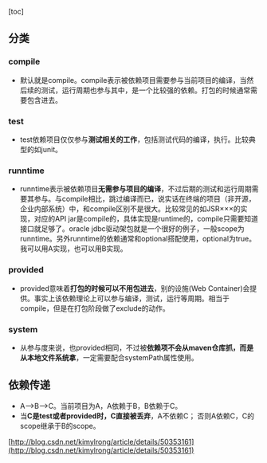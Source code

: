 [toc]
## 分类 ##
### compile ###
- 默认就是compile。compile表示被依赖项目需要参与当前项目的编译，当然后续的测试，运行周期也参与其中，是一个比较强的依赖。打包的时候通常需要包含进去。

### test ###
- test依赖项目仅仅参与**测试相关的工作**，包括测试代码的编译，执行。比较典型的如junit。

### runntime ###
- runntime表示被依赖项目**无需参与项目的编译**，不过后期的测试和运行周期需要其参与。与compile相比，跳过编译而已，说实话在终端的项目（非开源，企业内部系统）中，和compile区别不是很大。比较常见的如JSR×××的实现，对应的API jar是compile的，具体实现是runtime的，compile只需要知道接口就足够了。oracle jdbc驱动架包就是一个很好的例子，一般scope为runntime。另外runntime的依赖通常和optional搭配使用，optional为true。我可以用A实现，也可以用B实现。

### provided ###
- provided意味着**打包的时候可以不用包进去**，别的设施(Web Container)会提供。事实上该依赖理论上可以参与编译，测试，运行等周期。相当于compile，但是在打包阶段做了exclude的动作。

### system ###
- 从参与度来说，也provided相同，不过被**依赖项不会从maven仓库抓，而是从本地文件系统拿**，一定需要配合systemPath属性使用。

## 依赖传递 ##
- A–>B–>C。当前项目为A，A依赖于B，B依赖于C。
- 当**C是test或者provided时，C直接被丢弃**，A不依赖C； 否则A依赖C，C的scope继承于B的scope。

[http://blog.csdn.net/kimylrong/article/details/50353161](http://blog.csdn.net/kimylrong/article/details/50353161)